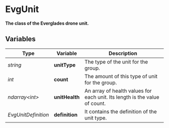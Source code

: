 # EvgUnit
**The class of the Everglades drone unit.**

## Variables
|Type               |Variable       |Description                                                                |
|-------------------|---------------|---------------------------------------------------------------------------|
|*string*           |**unitType**   |The type of the unit for the group.                                        |
|*int*              |**count**      |The amount of this type of unit for the group.                             |
|*ndarray\<int>*    |**unitHealth** |An array of health values for each unit. Its length is the value of count. |
|*EvgUnitDefinition*|**definition** |It contains the definition of the unit type.                               |
